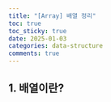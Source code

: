 ```yaml
---
title: "[Array] 배열 정리"
toc: true
toc_sticky: true
date: 2025-01-03
categories: data-structure
comments: true
---
```


## 1. 배열이란?
